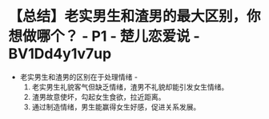 # 【总结】老实男生和渣男的最大区别，你想做哪个？ - P1 - 楚儿恋爱说 - BV1Dd4y1v7up

-   老实男生和渣男的区别在于处理情绪 - 
    1.  老实男生礼貌客气但缺乏情绪，渣男不礼貌却能引发女生情绪。
    2.  渣男故意使坏，勾起女生食欲，拉近距离。
    3.  通过制造情绪，男生能赢得女生好感，促进关系发展。